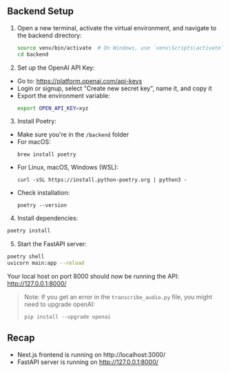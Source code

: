 ## Backend Setup

1. Open a new terminal, activate the virtual environment, and navigate to the backend directory:
   ```bash
   source venv/bin/activate  # On Windows, use `venv\Scripts\activate`
   cd backend
   ```
2. Set up the OpenAI API Key:
- Go to: https://platform.openai.com/api-keys
- Login or signup, select "Create new secret key", name it, and copy it
- Export the environment variable:
  ``` bash
  export OPEN_API_KEY=xyz
  ```
3. Install Poetry:
- Make sure you're in the `/backend` folder
- For macOS:
  ```
  brew install poetry
  ```
- For Linux, macOS, Windows (WSL):
  ```
  curl -sSL https://install.python-poetry.org | python3 -
  ```
- Check installation:
  ```
  poetry --version
  ```

4. Install dependencies:
  ``` bash
  poetry install
  ```
5. Start the FastAPI server:
  ``` bash
  poetry shell
  uvicorn main:app --reload
  ```

Your local host on port 8000 should now be running the API: http://127.0.0.1:8000/

> Note: If you get an error in the `transcribe_audio.py` file, you might need to upgrade openAI:
> ```
> pip install --upgrade openai
> ```

## Recap
- Next.js frontend is running on http://localhost:3000/
- FastAPI server is running on http://127.0.0.1:8000/

